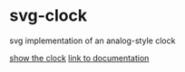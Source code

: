 svg-clock
=========

svg implementation of an analog-style clock

[show the clock](https://rawgithub.com/AutoSponge/svg-clock/master/index.html)
[link to documentation](https://rawgithub.com/AutoSponge/svg-clock/master/docs/clock.html)
